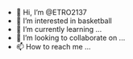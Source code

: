 - 👋 Hi, I’m @ETRO2137
- 👀 I’m interested in basketball
- 🌱 I’m currently learning ...
- 💞️ I’m looking to collaborate on ...
- 📫 How to reach me ...

<!---
ETRO2137/ETRO2137 is a ✨ special ✨ repository because its `README.md` (this file) appears on your GitHub profile.
You can click the Preview link to take a look at your changes.
--->
